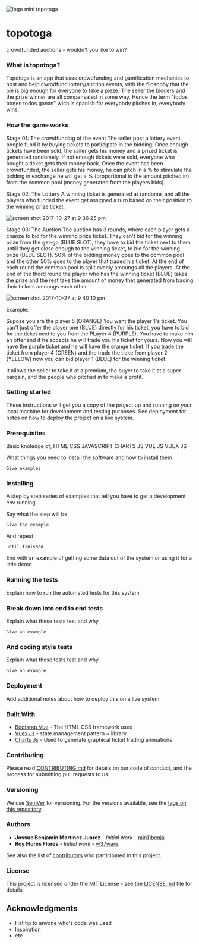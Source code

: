 ![logo mini topotoga](https://user-images.githubusercontent.com/11970000/32130237-14a06604-bb5a-11e7-8142-943e50bc9e5c.png)
# topotoga
crowdfunded auctions - wouldn't you like to win?

### What is topotoga?

Topotoga is an app that uses crowdfunding and gamification mechanics to host and help cwrodfund lottery/auction events, with the filosophy that the pie is big enough for everyone to take a pieze. The seller the bidders and the prize winner are all compensated in some way. Hence the term "todos ponen todos ganan" wich is spanish for everybody pitches in, everybody wins. 

### How the game works

Stage 01: The crowdfunding of the event
The seller post a lottery event, poeple fund it by buying tickets to participate in the bidding. Once enough tickets have been sold, the saller gets his money and a prized ticket is generated randomely. If not enough tickets were sold, everyone who bought a ticket gets their money back. Once the event has been crowdfunded, the seller gets his money, he can pitch in a % to stimulate the bidding in exchange he will get a % (proportional to the amount pitched in) from the common pool (money generated from the players bids).  

Stage 02: The Lottery 
A winning ticket is generated at randome, and all the players who funded the event get assigned a turn based on their position to the winning prize ticket. 

![screen shot 2017-10-27 at 9 36 25 pm](https://user-images.githubusercontent.com/11970000/32130482-f21a9d02-bb5e-11e7-9480-dcf5b133f031.png)

Stage 03: The Auction
The auction has 3 rounds, where each player gets a chanze to bid for the winning prize ticket. They can't bid for the winning prize from the get-go (BLUE SLOT), they have to bid the ticket next to them untill they get close enough to the winning ticket, to bid for the winning prize (BLUE SLOT). 50% of the bidding money goes to the common pool and the other 50% goes to the player that traded his ticket. At the end of each round the common pool is split evenly amoungs all the players. At the end of the thord round the player who has the winning ticket (BLUE) takes the prize and the rest take the amount of money thet generated from trading their tickets amoungs each other. 

![screen shot 2017-10-27 at 9 40 10 pm](https://user-images.githubusercontent.com/11970000/32130515-72cdf412-bb5f-11e7-9394-9ca392ed77b9.png)

Example:

Supose you are the player 5 (ORANGE) You want the player 1's ticket. You can't just offer the player one (BLUE) directly for his ticket, you have to bid for the ticket next to you from the PLayer 4 (PURPLE). You have to make him an offer and if he accepts he will trade you his ticket for yours. Now you will have the purple ticket and he will have the orange ticket. If you trade the ticket from player 4 (GREEN) and the trade the ticke from player 2 (YELLOW) now you can bid player 1 (BLUE) for the winning ticket. 

It allows the seller to take it at a premium, the buyer to take it at a super bargain, and the people who pitched in to make a profit. 
### Getting started

These instructions will get you a copy of the project up and running on your local machine for development and testing purposes. See deployment for notes on how to deploy the project on a live system.

### Prerequisites

Basic knoledge of;
  HTML
  CSS
  JAVASCRIPT
  CHARTS JS
  VUE JS
  VUEX JS
  
What things you need to install the software and how to install them
```
Give examples
```

### Installing

A step by step series of examples that tell you have to get a development env running

Say what the step will be

```
Give the example
```

And repeat

```
until finished
```

End with an example of getting some data out of the system or using it for a little demo

### Running the tests

Explain how to run the automated tests for this system

### Break down into end to end tests

Explain what these tests test and why

```
Give an example
```

### And coding style tests

Explain what these tests test and why

```
Give an example
```

### Deployment

Add additional notes about how to deploy this on a live system

### Built With

* [Bootsrap Vue](https://bootstrap-vue.js.org/) - The HTML CSS framework used
* [Vuex Js](https://vuex.vuejs.org/en/intro.html) - state management pattern + library
* [Charts Js](http://www.chartjs.org/docs/latest/) - Used to generate graphical ticket trading animations

### Contributing

Please read [CONTRIBUTING.md](https://gist.github.com/PurpleBooth/b24679402957c63ec426) for details on our code of conduct, and the process for submitting pull requests to us.

### Versioning

We use [SemVer](http://semver.org/) for versioning. For the versions available, see the [tags on this repository](https://github.com/your/project/tags). 

### Authors

* **Jossue Benjamin Martinez Juarez** - *Initial work* - [min11benja](https://github.com/Min11Benja)
* **Roy Flores Flores** - *Initial work* - [w37ware](https://github.com/w37ware)

See also the list of [contributors](https://github.com/your/project/contributors) who participated in this project.

### License

This project is licensed under the MIT License - see the [LICENSE.md](LICENSE.md) file for details

## Acknowledgments

* Hat tip to anyone who's code was used
* Inspiration
* etc


